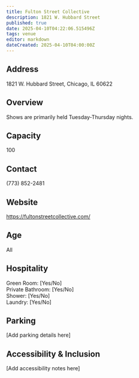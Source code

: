 ```yaml
---
title: Fulton Street Collective
description: 1821 W. Hubbard Street
published: true
date: 2025-04-10T04:22:06.515496Z
tags: venue
editor: markdown
dateCreated: 2025-04-10T04:00:00Z
---
```


## Address

1821 W. Hubbard Street, Chicago, IL 60622

## Overview

Shows are primarily held Tuesday-Thursday nights.

## Capacity

100

## Contact

(773) 852-2481

## Website

https://fultonstreetcollective.com/

## Age

All

## Hospitality

Green Room: [Yes/No]  
Private Bathroom: [Yes/No]  
Shower: [Yes/No]  
Laundry: [Yes/No]

## Parking

[Add parking details here]

## Accessibility & Inclusion

[Add accessibility notes here]
